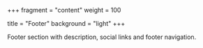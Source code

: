+++
fragment = "content"
weight = 100

title = "Footer"
background = "light"
+++

Footer section with description, social links and footer navigation.
